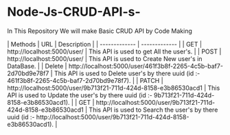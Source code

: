 # Node-Js-CRUD-API-s-
In This Repository We will make Basic CRUD API by Code Making

| Methods  | URL | Description |
| ------------- | ------------- |
| GET | http://localhost:5000/user/ | This API is used to get All the user's. |
| POST | http://localhost:5000/user/ | This API is used to Create New user's in DataBase. |
| Delete | http://localhost:5000/user/461f3b8f-2265-4c5b-baf7-2d70bd9e78f7 | This API is used to Delete user's by there uuid (id :- 461f3b8f-2265-4c5b-baf7-2d70bd9e78f7). |
| PATCH | http://localhost:5000/user/9b713f21-711d-424d-8158-e3b86530acd1 | This API is used to Update the user's by there uuid (id :- 9b713f21-711d-424d-8158-e3b86530acd1). |
| GET | http://localhost:5000/user/9b713f21-711d-424d-8158-e3b86530acd1 | This API is used to Search the user's by there uuid (id :- http://localhost:5000/user/9b713f21-711d-424d-8158-e3b86530acd1). |
